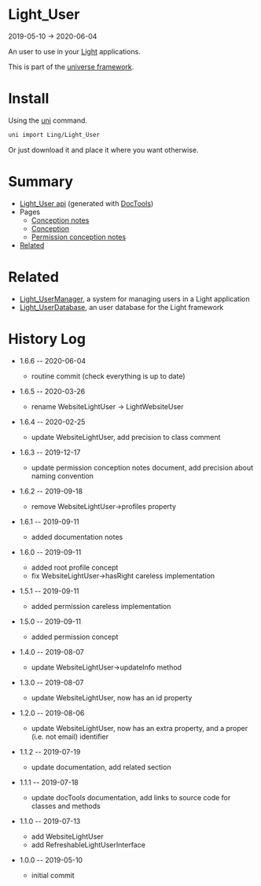 Light_User
===========
2019-05-10 -> 2020-06-04



An user to use in your [Light](https://github.com/lingtalfi/Light) applications.


This is part of the [universe framework](https://github.com/karayabin/universe-snapshot).


Install
==========
Using the [uni](https://github.com/lingtalfi/universe-naive-importer) command.
```bash
uni import Ling/Light_User
```

Or just download it and place it where you want otherwise.






Summary
===========
- [Light_User api](https://github.com/lingtalfi/Light_User/blob/master/doc/api/Ling/Light_User.md) (generated with [DocTools](https://github.com/lingtalfi/DocTools))
- Pages
    - [Conception notes](https://github.com/lingtalfi/Light_User/blob/master/doc/pages/conception-notes.md)
    - [Conception](https://github.com/lingtalfi/Light_User/blob/master/doc/pages/conception.md)
    - [Permission conception notes](https://github.com/lingtalfi/Light_User/blob/master/doc/pages/permission-conception-notes.md)
- [Related](#related)



Related
=========
- [Light_UserManager](https://github.com/lingtalfi/Light_UserManager/), a system for managing users in a Light application 
- [Light_UserDatabase](https://github.com/lingtalfi/Light_UserDatabase), an user database for the Light framework 



History Log
=============

- 1.6.6 -- 2020-06-04

    - routine commit (check everything is up to date) 

- 1.6.5 -- 2020-03-26

    - rename WebsiteLightUser -> LightWebsiteUser 
    
- 1.6.4 -- 2020-02-25

    - update WebsiteLightUser, add precision to class comment
    
- 1.6.3 -- 2019-12-17

    - update permission conception notes document, add precision about naming convention
    
- 1.6.2 -- 2019-09-18

    - remove WebsiteLightUser->profiles property
    
- 1.6.1 -- 2019-09-11

    - added documentation notes
    
- 1.6.0 -- 2019-09-11

    - added root profile concept
    - fix WebsiteLightUser->hasRight careless implementation
    
- 1.5.1 -- 2019-09-11

    - added permission careless implementation
    
- 1.5.0 -- 2019-09-11

    - added permission concept
    
- 1.4.0 -- 2019-08-07

    - update WebsiteLightUser->updateInfo method
    
- 1.3.0 -- 2019-08-07

    - update WebsiteLightUser, now has an id property
    
- 1.2.0 -- 2019-08-06

    - update WebsiteLightUser, now has an extra property, and a proper (i.e. not email) identifier
    
- 1.1.2 -- 2019-07-19

    - update documentation, add related section
    
- 1.1.1 -- 2019-07-18

    - update docTools documentation, add links to source code for classes and methods
    
- 1.1.0 -- 2019-07-13

    - add WebsiteLightUser
    - add RefreshableLightUserInterface
    
- 1.0.0 -- 2019-05-10

    - initial commit